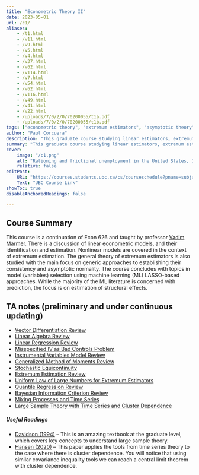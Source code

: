 ```yaml
---
title: "Econometric Theory II" 
date: 2023-05-01
url: /c1/
aliases:
    - /t1.html
    - /v11.html
    - /v9.html
    - /v5.html
    - /v4.html
    - /v37.html
    - /v62.html
    - /v114.html
    - /v7.html
    - /v54.html
    - /v62.html
    - /v116.html
    - /v49.html
    - /v41.html
    - /v22.html
    - /uploads/7/0/2/0/70200055/t1a.pdf
    - /uploads/7/0/2/0/70200055/t1b.pdf
tags: ["econometric theory", "extremum estimators", "asymptotic theory"]
author: "Paul Corcuera"
description: "This graduate course studying linear estimators, extremum estimators and their behavior in large samples. There is also some discussion around model selection using machine learning methods." 
summary: "This graduate course studying linear estimators, extremum estimators and their behavior in large samples. There is also some discussion around model selection using machine learning methods." 
cover:
    image: "/c1.png"
    alt: "Rationing and frictional unemployment in the United States, 1964–2009"
    relative: false
editPost:
    URL: "https://courses.students.ubc.ca/cs/courseschedule?pname=subjarea&tname=subj-course&dept=ECON&course=627"
    Text: "UBC Course Link"
showToc: true
disableAnchoredHeadings: false

---
```


## Course Summary

This course is a continuation of Econ 626 and taught by professor [Vadim Marmer](https://economics.ubc.ca/profile/vadim-marmer/). There is a discussion of linear econometric models, and their identification and estimation. Nonlinear models are covered in the context of extremum estimation. The general theory of extremum estimators is also studied with the main focus on generic approaches to establishing their consistency and asymptotic normality. The course concludes with topics in model (variables) selection using machine learning (ML) LASSO-based approaches. While the majority of the ML literature is concerned with prediction, the focus is on estimation of structural effects.

## TA notes (preliminary and under continuous updating)

- [Vector Differentiation Review](/veccalc.pdf)
- [Linear Algebra Review](/linalg.pdf)
- [Linear Regression Review](/linreg.pdf)
- [Misspecified IV as Bad Controls Problem](/ivmispec.pdf)
- [Instrumental Variables Model Review](/iv.pdf)
- [Generalized Method of Moments Review](/gmm.pdf)
- [Stochastic Equicontinuity](/stochasticequi.pdf)
- [Extremum Estimation Review](/extremumest.pdf)
- [Uniform Law of Large Numbers for Extremum Estimators](/ulln.pdf)
- [Quantile Regression Review](/qreg.pdf)
- [Bayesian Information Criterion Review](/bic.pdf)
- [Mixing Processes and Time Series](/timeseries1.pdf)
- [Large Sample Theory with Time Series and Cluster Dependence](/timeseries2.pdf)


##### Useful Readings

- [Davidson (1994)](https://global.oup.com/academic/product/stochastic-limit-theory-9780192844507?cc=us&lang=en&) – This is an amazing textbook at the graduate level, which covers key concepts to understand large sample theory.
- [Hansen (2020)](https://users.ssc.wisc.edu/~bhansen/papers/JoE_2020.pdf) – This paper applies the tools from time series theory to the case where there is cluster dependence. You will notice that using similar covariance inequality tools we can reach a central limit theorem with cluster dependence. 

